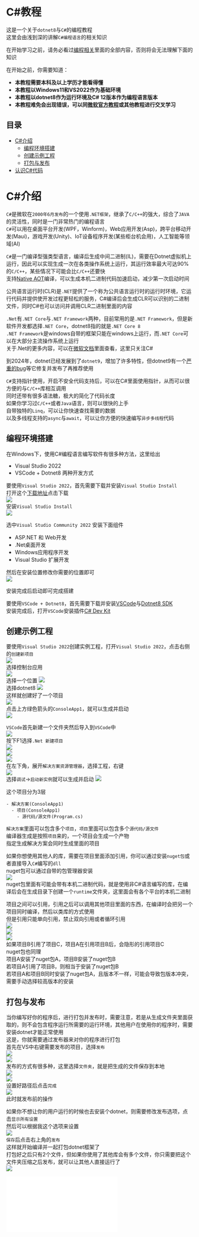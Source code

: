 # C#教程

这是一个关于`dotnet8`与`C#`的编程教程  
这里会由浅到深的讲解`C#编程语言`的相关知识  

在开始学习之前，请务必看过[编程相关](../README.md#编程相关)里面的全部内容，否则将会无法理解下面的知识

在开始之前，你需要知道：
- **本教程需要本科及以上学历才能看得懂**  
- **本教程以Windows11和VS2022作为基础环境**
- **本教程以dotnet8作为运行环境及C# 12版本作为编程语言版本**
- **本教程难免会出现错误，可以同[微软官方教程](https://learn.microsoft.com/zh-cn/dotnet/csharp/tour-of-csharp/overview)或其他教程进行交叉学习**

## 目录

- [C#介绍](#C#介绍)
  - [编程环境搭建](#编程环境搭建)
  - [创建示例工程](#创建示例工程)
  - [打包与发布](#打包与发布)
- [认识C#代码](./page1.md#认识C#代码)

# C#介绍

`C#`是微软在`2000年6月发布`的一个使用`.NET框架`，继承了`C/C++`的强大，综合了`JAVA`的灵活性，同时是一门非常热门的编程语言  
`C#`可以用在桌面平台开发(WPF，Winform)，Web应用开发(Asp)，跨平台移动开发(Maui)，游戏开发(Unity)、IoT设备程序开发(某些柜台机会用)，人工智能等领域(AI)  

`C#`是一门编译型强类型语言，编译后生成中间二进制(IL)，需要在Dotnet虚拟机上运行，因此可以实现生成一次在各类操作系统上运行，其运行效率最大可达90%的`C/C++`，某些情况下可能会比`C/C++`还要快  
支持[Native AOT](https://learn.microsoft.com/zh-cn/dotnet/core/deploying/native-aot/)编译，可以生成本机二进制代码加速启动，减少第一次启动时间  

公共语言运行时(CLR)是`.NET`提供了一个称为公共语言运行时的运行时环境，它运行代码并提供使开发过程更轻松的服务，C#编译后会生成CLR可以识别的二进制文件，同时C#也可以访问并调用CLR二进制里面的内容  

`.Net`有`.NET Core`与`.NET Framework`两种，目前常用的是`.NET Framework`，但是新软件开发都选择`.NET Core`，dotnet8指的就是`.NET Core 8`  
`.NET Framework`是windows自带的框架只能在windows上运行，而`.NET Core`可以在大部分主流操作系统上运行  
关于.Net的更多内容，可以在[微软文档](https://learn.microsoft.com/zh-cn/dotnet/core/introduction)里面查看，这里只关注C#  

到2024年，dotnet已经发展到了`dotnet9`，增加了许多特性，但dotnet9有一个[严重的bug](https://github.com/dotnet/runtime/issues/109812)等它修复并发布了再推荐使用  

`C#`支持指针使用，开启不安全代码支持后，可以在C#里面使用指针，从而可以很方便的与`C/C++`库相互调用  
同时还带有很多语法糖，极大的简化了代码长度  
如果你学习过`C/C++`或者`Java`语言，则可以很快的上手  
自带独特的`Linq`，可以让你快速查找需要的数据  
以及多线程支持的`async`与`await`，可以让你方便的快速编写`异步多线程`代码

## 编程环境搭建

在Windows下，使用C#编程语言编写软件有很多种方法，这里给出
- Visual Studio 2022
- VSCode + Dotnet8
两种开发方式

要使用`Visual Studio 2022`，首先需要下载并安装`Visual Studio Install`  
打开这个[下载地址](https://visualstudio.microsoft.com/zh-hans/vs/community/)点击下载  
![](./pics/pic1.png)  
安装`Visual Studio Install`  
![](./pics/pic2.png)  

选中`Visual Studio Community 2022`
安装下面组件
- ASP.NET 和 Web开发
- .Net桌面开发
- Windows应用程序开发
- Visual Studio 扩展开发

然后在安装位置修改你需要的位置即可  
![](./pics/pic3.png)  

安装完成后启动即可完成搭建

要使用`VSCode + Dotnet8`，首先需要下载并安装[VSCode](https://code.visualstudio.com/)与[Dotnet8 SDK](https://dotnet.microsoft.com/zh-cn/download)  
安装完成后，打开`VSCode`安装插件[C# Dev Kit](https://marketplace.visualstudio.com/items?itemName=ms-dotnettools.csdevkit)  

## 创建示例工程

要使用`Visual Studio 2022`创建实例工程，打开`Visual Studio 2022`，点击右侧的`创建新项目`  
![](./pics/pic4.png)  
选择控制台应用  
![](./pics/pic5.png)  
选择一个位置
![](./pics/pic6.png)  
选择dotnet8
![](./pics/pic7.png)  
这样就创建好了一个项目  
![](./pics/pic8.png)  
点击上方绿色箭头的`ConsoleApp1`，就可以生成并启动  
![](./pics/pic9.png)  

`VSCode`首先新建一个文件夹然后导入到`VSCode`中  
![](./pics/pic10.png)  
按下F1选择`.Net 新建项目`  
![](./pics/pic11.png)  
![](./pics/pic12.png)  
![](./pics/pic13.png)  
在左下角，展开`解决方案资源管理器`，选择工程，右键  
![](./pics/pic14.png)  
选择`调试`->`启动新实例`就可以生成并启动
![](./pics/pic15.png)  

这个项目分为3层
```
- 解决方案(ConsoleApp1)
  - 项目(ConsoleApp1)
    - 源代码/源文件(Program.cs)
```
`解决方案`里面可以包含多个`项目`，`项目`里面可以包含多个`源代码/源文件`  
编译器生成是按照`项目`来的，一个项目会生成一个产物  
指定生成解决方案会同时生成里面的项目  

如果你想使用其他人的库，需要在项目里面添加引用，你可以通过安装`nuget包`或者直接导入`C#`编写的`dll`  
nuget包可以通过自带的包管理器安装  
![](./pics/pic20.png)  
nuget包里面有可能会带有本机二进制代码，就是使用非C#语言编写的库，在编译后会在生成目录下创建一个`runtime`文件夹，这里面会有各个平台的本机二进制  

项目之间可以引用，引用之后可以调用其他项目里面的东西，在编译时会把另一个项目同时编译，然后以类库的方式使用  
但是引用只能单向引用，禁止双向引用或者循环引用  
![](./pics/pic17.png)  
![](./pics/pic18.png)  
![](./pics/pic19.png)  
如果项目B引用了项目C，项目A在引用项目B后，会隐形的引用项目C  
nuget包也同理  
项目A安装了nuget包A，项目B安装了nuget包B  
若项目A引用了项目B，则相当于安装了nuget包B  
若项目A和项目B同时安装了nuget包A，且版本不一样，可能会导致包版本冲突，需要手动选择较高版本的安装  

## 打包与发布

当你编写好你的程序后，进行打包并发布时，需要注意，若是从生成文件夹里面获取的，则不会包含程序运行所需要的运行环境，其他用户在使用你的程序时，需要安装dotnet才能正常使用  
这是，你就需要通过发布器来对你的程序进行打包  
首先在VS中右键需要发布的项目，选择`发布`  
![](./pics/pic21.png)  
![](./pics/pic22.png)  
发布的方式有很多种，这里选择`文件夹`，就是把生成的文件保存到本地  
![](./pics/pic24.png)  
![](./pics/pic23.png)  
设置好路径后点击`完成`  
![](./pics/pic25.png)  
此时就发布前的操作  

如果你不想让你的用户运行的时候也去安装个dotnet，则需要修改发布选项，点击`显示所有设置`  
然后可以根据我这个选项来设置  
![](./pics/pic26.png)  
`保存`后点击右上角的`发布`  
这样就开始编译并一起打包dotnet框架了  
打包好之后只有2个文件，但如果你使用了其他库会有多个文件，你只需要把这个文件夹压缩之后发布，就可以让其他人直接运行了  
![](./pics/pic27.png)  

![下一章](./page1.md)
